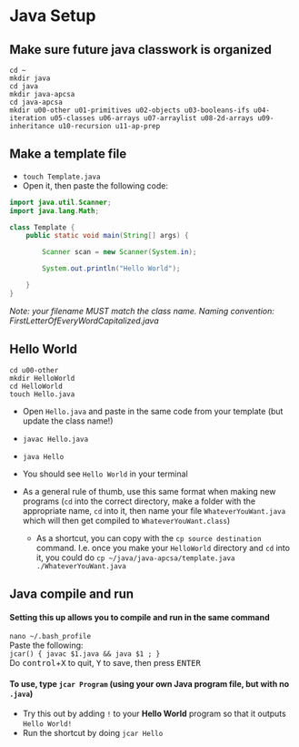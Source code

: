 # Java Setup

## Make sure future java classwork is organized
```
cd ~
mkdir java
cd java
mkdir java-apcsa
cd java-apcsa
mkdir u00-other u01-primitives u02-objects u03-booleans-ifs u04-iteration u05-classes u06-arrays u07-arraylist u08-2d-arrays u09-inheritance u10-recursion u11-ap-prep
```

## Make a template file
* `touch Template.java`
* Open it, then paste the following code:
```java
import java.util.Scanner;
import java.lang.Math;

class Template {
    public static void main(String[] args) {

        Scanner scan = new Scanner(System.in);

        System.out.println("Hello World");

    }
}
```
_Note: your filename MUST match the class name._
_Naming convention: FirstLetterOfEveryWordCapitalized.java_

## Hello World
```
cd u00-other
mkdir HelloWorld
cd HelloWorld
touch Hello.java
```
* Open `Hello.java` and paste in the same code from your template (but update the class name!)
* `javac Hello.java`
* `java Hello`
* You should see `Hello World` in your terminal

* As a general rule of thumb, use this same format when making new programs (`cd` into the correct directory, make a folder with the appropriate name, `cd` into it, then name your file `WhateverYouWant.java` which will then get compiled to `WhateverYouWant.class`)
  * As a shortcut, you can copy with the `cp source destination` command. I.e. once you make your `HelloWorld` directory and `cd` into it, you could do `cp ~/java/java-apcsa/template.java ./WhateverYouWant.java`

## Java compile and run
#### Setting this up allows you to compile and run in the same command
`nano ~/.bash_profile`  
Paste the following:  
`jcar() { javac $1.java && java $1 ; }`  
Do <kbd>control</kbd>+<kbd>X</kbd> to quit, <kbd>Y</kbd> to save, then press <kbd>ENTER</kbd>
#### To use, type `jcar Program` (using your own Java program file, but with no `.java`)
* Try this out by adding `!` to your **Hello World** program so that it outputs `Hello World!`
* Run the shortcut by doing `jcar Hello`
